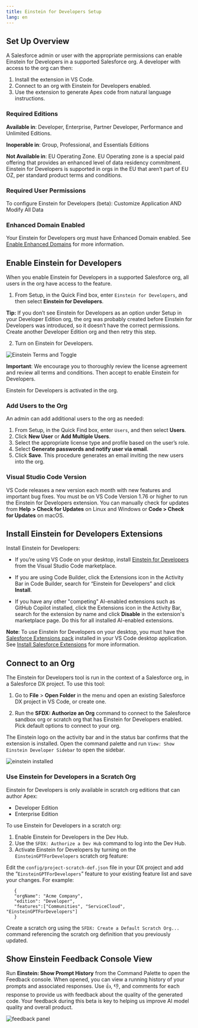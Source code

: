 ```yaml
---
title: Einstein for Developers Setup
lang: en
---
```


## Set Up Overview

A Salesforce admin or user with the appropriate permissions can enable Einstein for Developers in a supported Salesforce org. A developer with access to the org can then:

1.  Install the extension in VS Code.
2.  Connect to an org with Einstein for Developers enabled.
3.  Use the extension to generate Apex code from natural language instructions.

### Required Editions

**Available in**: Developer, Enterprise, Partner Developer, Performance and Unlimited Editions.

**Inoperable in**: Group, Professional, and Essentials Editions

**Not Available in**: EU Operating Zone. EU Operating zone is a special paid offering that provides an enhanced level of data residency commitment. Einstein for Developers is supported in orgs in the EU that aren’t part of EU OZ, per standard product terms and conditions.

### Required User Permissions

To configure Einstein for Developers (beta): Customize Application AND Modify All Data

### Enhanced Domain Enabled

Your Einstein for Developers org must have Enhanced Domain enabled. See [Enable Enhanced Domains](https://help.salesforce.com/s/articleView?id=sf.domain_name_enhanced_enable.htm&type=5) for more information.

## Enable Einstein for Developers

When you enable Einstein for Developers in a supported Salesforce org, all users in the org have access to the feature.

1. From Setup, in the Quick Find box, enter `Einstein for Developers`, and then select **Einstein for Developers**.

**Tip:** If you don’t see Einstein for Developers as an option under Setup in your Developer Edition org, the org was probably created before Einstein for Developers was introduced, so it doesn’t have the correct permissions. Create another Developer Edition org and then retry this step.

2. Turn on Einstein for Developers.

![Einstein Terms and Toggle](./images/einstein-terms.png)

**Important**: We encourage you to thoroughly review the license agreement and review all terms and conditions. Then accept to enable Einstein for Developers.

Einstein for Developers is activated in the org.

### Add Users to the Org

An admin can add additional users to the org as needed:

1. From Setup, in the Quick Find box, enter `Users`, and then select **Users**.
2. Click **New User** or **Add Multiple Users**.
3. Select the appropriate license type and profile based on the user’s role.
4. Select **Generate passwords and notify user via email**.
5. Click **Save**.
   This procedure generates an email inviting the new users into the org.

### Visual Studio Code Version

VS Code releases a new version each month with new features and important bug fixes. You must be on VS Code Version 1.76 or higher to run the Einstein for Developers extension. You can manually check for updates from **Help** **> Check for Updates** on Linux and Windows or **Code > Check for Updates** on macOS.

## Install Einstein for Developers Extensions

Install Einstein for Developers:

- If you’re using VS Code on your desktop, install [Einstein for Developers](https://marketplace.visualstudio.com/items?itemName=salesforce.salesforcedx-einstein-gpt) from the Visual Studio Code marketplace.

- If you are using Code Builder, click the Extensions icon in the Activity Bar in Code Builder, search for “Einstein for Developers” and click **Install**.

- If you have any other "competing" AI-enabled extensions such as GitHub Copilot installed, click the Extensions icon in the Activity Bar, search for the extension by name and click **Disable** in the extension's marketplace page. Do this for all installed AI-enabled extensions.

**Note**: To use Einstein for Developers on your desktop, you must have the [Salesforce Extensions pack]() installed in your VS Code desktop application. See [Install Salesforce Extensions](https://developer.salesforce.com/tools/vscode/en/vscode-desktop/install) for more information.

## Connect to an Org

The Einstein for Developers tool is run in the context of a Salesforce org, in a Salesforce DX project. To use this tool:

1. Go to **File** > **Open Folder** in the menu and open an existing Salesforce DX project in VS Code, or create one.

2. Run the **SFDX: Authorize an Org** command to connect to the Salesforce sandbox org or scratch org that has Einstein for Developers enabled. Pick default options to connect to your org.

The Einstein logo on the activity bar and in the status bar confirms that the extension is installed. Open the command palette and run `View: Show Einstein Developer Sidebar` to open the sidebar.

![einstein installed](./images/einstein-installed.png)

### Use Einstein for Developers in a Scratch Org

Einstein for Developers is only available in scratch org editions that can author Apex:

- Developer Edition
- Enterprise Edition

To use Einstein for Developers in a scratch org:

1. Enable Einstein for Developers in the Dev Hub.
2. Use the `SFDX: Authorize a Dev Hub` command to log into the Dev Hub.
3. Activate Einstein for Developers by turning on the `EinsteinGPTForDevelopers` scratch org feature:

Edit the `config/project-scratch-def.json` file in your DX project and add the “`EinsteinGPTForDevelopers`” feature to your existing feature list and save your changes. For example:

```
   {
   "orgName": "Acme Company",
   "edition": "Developer",
   "features":["Communities", "ServiceCloud", "EinsteinGPTForDevelopers"]
   }
```

Create a scratch org using the `SFDX: Create a Default Scratch Org...` command referencing the scratch org definition that you previously updated.

## Show Einstein Feedback Console View

Run **Einstein: Show Prompt History** from the Command Palette to open the Feedback console. When opened, you can view a running history of your prompts and associated responses. Use 👍, 👎, and comments for each response to provide us with feedback about the quality of the generated code. Your feedback during this beta is key to helping us improve AI model quality and overall product.

![feedback panel](./images/einstein-feedback.png)
